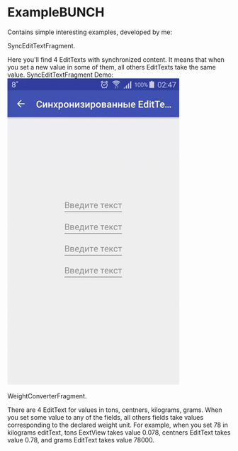 # ExampleBUNCH

Contains simple interesting examples, developed by me:




SyncEditTextFragment.

Here you'll find 4 EditTexts with synchronized content. It means that when you set a new value in some of them,   all others EditTexts take the same value.
SyncEditTextFragment Demo:
<img src="https://github.com/IraMMR/ExampleBUNCH/blob/master/Syncronized_EditText.gif" alt="SyncEditTextFragment Demo">
    



WeightConverterFragment. 

There are 4 EditText for values in tons, centners, kilograms, grams. When you set some value to any of the fields, all others fields take values corresponding to the declared weight unit. For example, when you set 78 in kilograms editText, tons EextView takes value 0.078, centners EditText takes value 0.78, and grams EditText takes value 78000.
    
    
